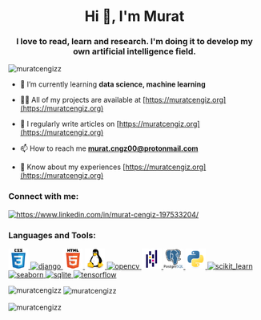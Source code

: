 <h1 align="center">Hi 👋, I'm Murat</h1>
<h3 align="center">I love to read, learn and research. I'm doing it to develop my own artificial intelligence field.</h3>

<p align="left"> <img src="https://komarev.com/ghpvc/?username=muratcengizz&label=Profile%20views&color=0e75b6&style=flat" alt="muratcengizz" /> </p>

- 🌱 I’m currently learning **data science, machine learning**

- 👨‍💻 All of my projects are available at [https://muratcengiz.org](https://muratcengiz.org)

- 📝 I regularly write articles on [https://muratcengiz.org](https://muratcengiz.org)

- 📫 How to reach me **murat.cngz00@protonmail.com**

- 📄 Know about my experiences [https://muratcengiz.org](https://muratcengiz.org)

<h3 align="left">Connect with me:</h3>
<p align="left">
<a href="https://www.linkedin.com/in/murat-cengiz-197533204/" target="blank"><img align="center" src="https://raw.githubusercontent.com/rahuldkjain/github-profile-readme-generator/master/src/images/icons/Social/linked-in-alt.svg" alt="https://www.linkedin.com/in/murat-cengiz-197533204/" height="30" width="40" /></a>
</p>

<h3 align="left">Languages and Tools:</h3>
<p align="left"> <a href="https://www.w3schools.com/css/" target="_blank" rel="noreferrer"> <img src="https://raw.githubusercontent.com/devicons/devicon/master/icons/css3/css3-original-wordmark.svg" alt="css3" width="40" height="40"/> </a> <a href="https://www.djangoproject.com/" target="_blank" rel="noreferrer"> <img src="https://cdn.worldvectorlogo.com/logos/django.svg" alt="django" width="40" height="40"/> </a> <a href="https://www.w3.org/html/" target="_blank" rel="noreferrer"> <img src="https://raw.githubusercontent.com/devicons/devicon/master/icons/html5/html5-original-wordmark.svg" alt="html5" width="40" height="40"/> </a> <a href="https://www.linux.org/" target="_blank" rel="noreferrer"> <img src="https://raw.githubusercontent.com/devicons/devicon/master/icons/linux/linux-original.svg" alt="linux" width="40" height="40"/> </a> <a href="https://opencv.org/" target="_blank" rel="noreferrer"> <img src="https://www.vectorlogo.zone/logos/opencv/opencv-icon.svg" alt="opencv" width="40" height="40"/> </a> <a href="https://pandas.pydata.org/" target="_blank" rel="noreferrer"> <img src="https://raw.githubusercontent.com/devicons/devicon/2ae2a900d2f041da66e950e4d48052658d850630/icons/pandas/pandas-original.svg" alt="pandas" width="40" height="40"/> </a> <a href="https://www.postgresql.org" target="_blank" rel="noreferrer"> <img src="https://raw.githubusercontent.com/devicons/devicon/master/icons/postgresql/postgresql-original-wordmark.svg" alt="postgresql" width="40" height="40"/> </a> <a href="https://www.python.org" target="_blank" rel="noreferrer"> <img src="https://raw.githubusercontent.com/devicons/devicon/master/icons/python/python-original.svg" alt="python" width="40" height="40"/> </a> <a href="https://scikit-learn.org/" target="_blank" rel="noreferrer"> <img src="https://upload.wikimedia.org/wikipedia/commons/0/05/Scikit_learn_logo_small.svg" alt="scikit_learn" width="40" height="40"/> </a> <a href="https://seaborn.pydata.org/" target="_blank" rel="noreferrer"> <img src="https://seaborn.pydata.org/_images/logo-mark-lightbg.svg" alt="seaborn" width="40" height="40"/> </a> <a href="https://www.sqlite.org/" target="_blank" rel="noreferrer"> <img src="https://www.vectorlogo.zone/logos/sqlite/sqlite-icon.svg" alt="sqlite" width="40" height="40"/> </a> <a href="https://www.tensorflow.org" target="_blank" rel="noreferrer"> <img src="https://www.vectorlogo.zone/logos/tensorflow/tensorflow-icon.svg" alt="tensorflow" width="40" height="40"/> </a> </p>

<p><img align="left" src="https://github-readme-stats.vercel.app/api/top-langs?username=muratcengizz&show_icons=true&locale=en&layout=compact" alt="muratcengizz" /></p>

<p>&nbsp;<img align="center" src="https://github-readme-stats.vercel.app/api?username=muratcengizz&show_icons=true&locale=en" alt="muratcengizz" /></p>

<p><img align="center" src="https://github-readme-streak-stats.herokuapp.com/?user=muratcengizz&" alt="muratcengizz" /></p>
